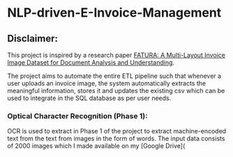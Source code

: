 # NLP-driven-E-Invoice-Management
## Disclaimer:
This project is inspired by a research paper [FATURA: A Multi-Layout Invoice Image Dataset for Document Analysis and Understanding](https://arxiv.org/abs/2311.11856).

The project aims to automate the entire ETL pipeline such that whenever a user uploads an invoice image, the system automatically extracts the meaningful information, stores it and updates the existing csv which can be used to integrate in the SQL database as per user needs.
### Optical Character Recognition (Phase 1):
OCR is used to extract in Phase 1 of the project to extract machine-encoded text from the text from images in the form of words.
The input data consists of 2000 images which I made available on my [Google Drive](
